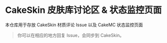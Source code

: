 # CakeSkin 皮肤库讨论区 & 状态监控页面
本仓库用于存放 CakeSkin 材质评论 Issue 以及 CakeMC 状态监控页面
> 你可以在相应的地方回复 Issue，会同步到 CakeSkin。
